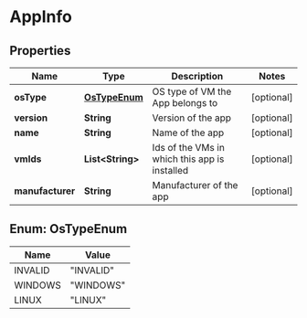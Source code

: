 # AppInfo

## Properties
Name | Type | Description | Notes
------------ | ------------- | ------------- | -------------
**osType** | [**OsTypeEnum**](#OsTypeEnum) | OS type of VM the App belongs to |  [optional]
**version** | **String** | Version of the app |  [optional]
**name** | **String** | Name of the app |  [optional]
**vmIds** | **List&lt;String&gt;** | Ids of the VMs in which this app is installed |  [optional]
**manufacturer** | **String** | Manufacturer of the app |  [optional]

<a name="OsTypeEnum"></a>
## Enum: OsTypeEnum
Name | Value
---- | -----
INVALID | &quot;INVALID&quot;
WINDOWS | &quot;WINDOWS&quot;
LINUX | &quot;LINUX&quot;
